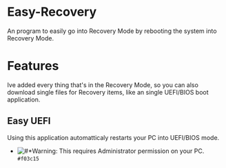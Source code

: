 # Easy-Recovery
An program to easily go into Recovery Mode by rebooting the system into Recovery Mode.
# Features
Ive added every thing that's in the Recovery Mode, so you can also download single files for Recovery items, like an single UEFI/BIOS boot application.
## Easy UEFI
Using this application automatticaly restarts your PC into UEFI/BIOS mode.

- ![#*Warning: This requires Administrator permission on your PC.](https://via.placeholder.com/15/f03c15/000000?text=+) `#f03c15`
